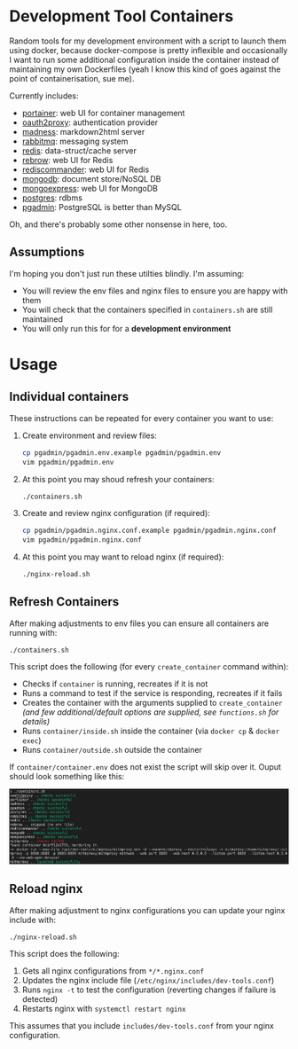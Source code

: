 
# Development Tool Containers

Random tools for my development environment with a script to launch them using docker, because docker-compose is pretty inflexible and occasionally I want to run some additional configuration inside the container instead of maintaining my own Dockerfiles (yeah I know this kind of goes against the point of containerisation, sue me).

Currently includes:
* [portainer](https://www.portainer.io/): web UI for container management
* [oauth2proxy](https://github.com/oauth2-proxy/oauth2-proxy): authentication provider
* [madness](https://github.com/DannyBen/madness): markdown2html server
* [rabbitmq](https://www.rabbitmq.com/): messaging system
* [redis](https://redis.io/): data-struct/cache server
* [rebrow](https://github.com/marians/rebrow): web UI for Redis
* [rediscommander](https://github.com/joeferner/redis-commander): web UI for Redis
* [mongodb](https://www.mongodb.com/): document store/NoSQL DB
* [mongoexpress](https://github.com/mongo-express/mongo-express): web UI for MongoDB
* [postgres](https://www.postgresql.org/): rdbms
* [pgadmin](https://www.pgadmin.org/): PostgreSQL is better than MySQL

Oh, and there's probably some other nonsense in here, too.

## Assumptions

I'm hoping you don't just run these utilties blindly. I'm assuming:

* You will review the env files and nginx files to ensure you are happy with them
* You will check that the containers specified in `containers.sh` are still maintained
* You will only run this for for a **development environment**

# Usage

## Individual containers

These instructions can be repeated for every container you want to use:

1. Create environment and review files:
   ```bash
   cp pgadmin/pgadmin.env.example pgadmin/pgadmin.env
   vim pgadmin/pgadmin.env
   ```
3. At this point you may shoud refresh your containers:
   ```bash
   ./containers.sh
   ```
4. Create and review nginx configuration (if required):
   ```bash
   cp pgadmin/pgadmin.nginx.conf.example pgadmin/pgadmin.nginx.conf
   vim pgadmin/pgadmin.nginx.conf
   ```
5. At this point you may want to reload nginx (if required):
   ```bash
   ./nginx-reload.sh
   ```

## Refresh Containers

After making adjustments to env files you can ensure all containers are running with:
```
./containers.sh
```
This script does the following (for every `create_container` command within):
* Checks if `container` is running, recreates if it is not
* Runs a command to test if the service is responding, recreates if it fails
* Creates the container with the arguments supplied to `create_container`<br>
  *(and few additional/default options are supplied, see `functions.sh` for details)*
* Runs `container/inside.sh` inside the container (via `docker cp` & `docker exec`)
* Runs `container/outside.sh` outside the container

If `container/container.env` does not exist the script will skip over it. Ouput should look something like this:

![](_misc/screenshot.png "Screenshot of ./containers.sh output")

## Reload nginx

After making adjustment to nginx configurations you can update your nginx include with:
```
./nginx-reload.sh
```
This script does the following:
1. Gets all nginx configurations from `*/*.nginx.conf`
3. Updates the nginx include file (`/etc/nginx/includes/dev-tools.conf`)
4. Runs `nginx -t` to test the configuration (reverting changes if failure is detected)
5. Restarts nginx with `systemctl restart nginx`

This assumes that you include `includes/dev-tools.conf` from your nginx configuration.
